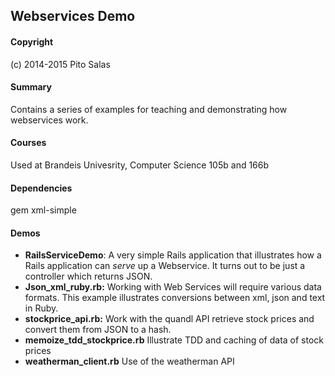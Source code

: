## Webservices Demo

#### Copyright

(c) 2014-2015 Pito Salas

#### Summary

Contains a series of examples for teaching and demonstrating how webservices work.

#### Courses

Used at Brandeis Univesrity, Computer Science 105b and 166b

#### Dependencies

gem xml-simple

#### Demos

* **RailsServiceDemo**: A very simple Rails application that illustrates how a Rails application can *serve* up a Webservice. It turns out to be just a controller which returns JSON.
* **Json_xml_ruby.rb:** Working with Web Services will require various data formats. This example illustrates conversions between xml, json and text in Ruby.
* **stockprice_api.rb:** Work with the quandl API retrieve stock prices and convert them from JSON to a hash.
* **memoize_tdd_stockprice.rb** Illustrate TDD and caching of data of stock prices
* **weatherman_client.rb** Use of the weatherman API
